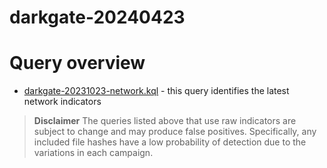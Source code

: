 # darkgate-20240423

# Query overview
- [darkgate-20231023-network.kql](./darkgate-20240423-network.kql) - this query identifies the latest network indicators

> **Disclaimer**
> The queries listed above that use raw indicators are subject to change and may produce false positives. Specifically, any included file hashes have a low probability of detection due to the variations in each campaign. 